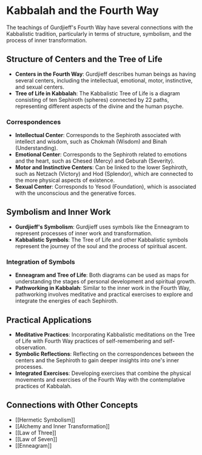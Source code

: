 # Kabbalah and the Fourth Way

The teachings of Gurdjieff's Fourth Way have several connections with the Kabbalistic tradition, particularly in terms of structure, symbolism, and the process of inner transformation.

## Structure of Centers and the Tree of Life
- **Centers in the Fourth Way**: Gurdjieff describes human beings as having several centers, including the intellectual, emotional, motor, instinctive, and sexual centers.
- **Tree of Life in Kabbalah**: The Kabbalistic Tree of Life is a diagram consisting of ten Sephiroth (spheres) connected by 22 paths, representing different aspects of the divine and the human psyche.

### Correspondences
- **Intellectual Center**: Corresponds to the Sephiroth associated with intellect and wisdom, such as Chokmah (Wisdom) and Binah (Understanding).
- **Emotional Center**: Corresponds to the Sephiroth related to emotions and the heart, such as Chesed (Mercy) and Geburah (Severity).
- **Motor and Instinctive Centers**: Can be linked to the lower Sephiroth, such as Netzach (Victory) and Hod (Splendor), which are connected to the more physical aspects of existence.
- **Sexual Center**: Corresponds to Yesod (Foundation), which is associated with the unconscious and the generative forces.

## Symbolism and Inner Work
- **Gurdjieff's Symbolism**: Gurdjieff uses symbols like the Enneagram to represent processes of inner work and transformation.
- **Kabbalistic Symbols**: The Tree of Life and other Kabbalistic symbols represent the journey of the soul and the process of spiritual ascent.

### Integration of Symbols
- **Enneagram and Tree of Life**: Both diagrams can be used as maps for understanding the stages of personal development and spiritual growth.
- **Pathworking in Kabbalah**: Similar to the inner work in the Fourth Way, pathworking involves meditative and practical exercises to explore and integrate the energies of each Sephiroth.

## Practical Applications
- **Meditative Practices**: Incorporating Kabbalistic meditations on the Tree of Life with Fourth Way practices of self-remembering and self-observation.
- **Symbolic Reflections**: Reflecting on the correspondences between the centers and the Sephiroth to gain deeper insights into one's inner processes.
- **Integrated Exercises**: Developing exercises that combine the physical movements and exercises of the Fourth Way with the contemplative practices of Kabbalah.

## Connections with Other Concepts
- [[Hermetic Symbolism]]
- [[Alchemy and Inner Transformation]]
- [[Law of Three]]
- [[Law of Seven]]
- [[Enneagram]]
